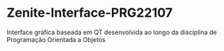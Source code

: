 # Zenite-Interface-PRG22107
Interface gráfica baseada em QT desenvolvida ao longo da disciplina de Programação Orientada a Objetos
